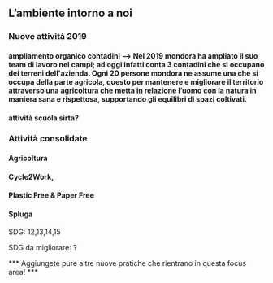 ## L’ambiente intorno a noi

### Nuove attività 2019

#### ampliamento organico contadini --> Nel 2019 mondora ha ampliato il suo team di lavoro nei campi; ad oggi infatti conta 3 contadini che si occupano dei terreni dell'azienda. Ogni 20 persone mondora ne assume una che si occupa della parte agricola, questo per mantenere e migliorare il territorio attraverso una agricoltura che metta in relazione l’uomo con la natura in maniera sana e rispettosa, supportando gli equilibri di spazi coltivati. 

#### attività scuola sirta?

### Attività consolidate

#### Agricoltura 

#### Cycle2Work, 

#### Plastic Free & Paper Free

#### Spluga

SDG: 12,13,14,15

SDG da migliorare: ?

*** Aggiungete pure altre nuove pratiche che rientrano in questa focus area! ***

